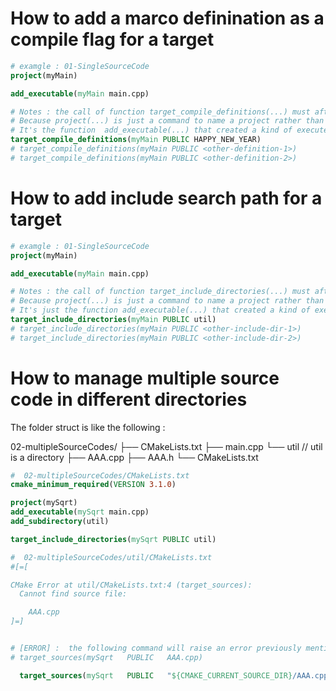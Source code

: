# How to add a marco definination as a compile flag for a target
```cmake
# examgle : 01-SingleSourceCode
project(myMain)

add_executable(myMain main.cpp)

# Notes : the call of function target_compile_definitions(...) must after add_executable(...)
# Because project(...) is just a command to name a project rather than a target
# It's the function  add_executable(...) that created a kind of executeable target
target_compile_definitions(myMain PUBLIC HAPPY_NEW_YEAR)
# target_compile_definitions(myMain PUBLIC <other-definition-1>)
# target_compile_definitions(myMain PUBLIC <other-definition-2>)

```



# How to add include search path for a target
```cmake
# examgle : 01-SingleSourceCode
project(myMain)

add_executable(myMain main.cpp)

# Notes : the call of function target_include_directories(...) must after add_executable(...)
# Because project(...) is just a command to name a project rather than a target
# It's just the function add_executable(...) that created a kind of executeable target
target_include_directories(myMain PUBLIC util)
# target_include_directories(myMain PUBLIC <other-include-dir-1>)
# target_include_directories(myMain PUBLIC <other-include-dir-2>)

```



# How to manage multiple source code in different directories

The folder struct is like the following : 

02-multipleSourceCodes/
├── CMakeLists.txt
├── main.cpp
└── util             // util is a directory
    ├── AAA.cpp
    ├── AAA.h
    └── CMakeLists.txt



```cmake
#  02-multipleSourceCodes/CMakeLists.txt
cmake_minimum_required(VERSION 3.1.0)

project(mySqrt)
add_executable(mySqrt main.cpp)
add_subdirectory(util)

target_include_directories(mySqrt PUBLIC util)
```



```cmake
#  02-multipleSourceCodes/util/CMakeLists.txt
#[=[

CMake Error at util/CMakeLists.txt:4 (target_sources):
  Cannot find source file:

    AAA.cpp
]=]


# [ERROR] :  the following command will raise an error previously mentioned
# target_sources(mySqrt   PUBLIC   AAA.cpp)

  target_sources(mySqrt   PUBLIC   "${CMAKE_CURRENT_SOURCE_DIR}/AAA.cpp")

```


